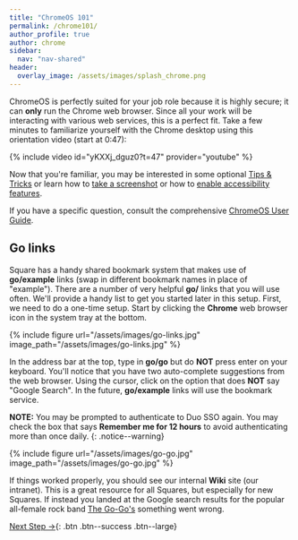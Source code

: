 ```yaml
---
title: "ChromeOS 101"
permalink: /chrome101/
author_profile: true
author: chrome
sidebar:
  nav: "nav-shared"
header:
  overlay_image: /assets/images/splash_chrome.png
---
```


ChromeOS is perfectly suited for your job role because it is highly secure; it can __only__ run the Chrome web browser. Since all your work will be interacting with various web services, this is a perfect fit. Take a few minutes to familiarize yourself with the Chrome desktop using this orientation video (start at 0:47):

{% include video id="yKXXj_dguz0?t=47" provider="youtube" %}

Now that you're familiar, you may be interested in some optional [Tips &amp; Tricks](https://youtu.be/YwBOnIkGO6A?t=42) or learn how to [take a screenshot](https://www.take-a-screenshot.org/chrome-os.html) or how to [enable accessibility features](https://support.google.com/chromebook/answer/177893?). 

If you have a specific question, consult the comprehensive [ChromeOS User Guide](https://support.google.com/chrome/).




## Go links

Square has a handy shared bookmark system that makes use of __go/example__ links (swap in different bookmark names in place of "example"). There are a number of very helpful __go/__ links that you will use often. We'll provide a handy list to get you started later in this setup. First, we need to do a one-time setup. Start by clicking the __Chrome__ web browser icon in the system tray at the bottom. 

{% include figure url="/assets/images/go-links.jpg" image_path="/assets/images/go-links.jpg" %}

In the address bar at the top, type in __go/go__ but do __NOT__ press enter on your keyboard. You'll notice that you have two auto-complete suggestions from the web browser. Using the cursor, click on the option that does __NOT__ say "Google Search". In the future, __go/example__ links will use the bookmark service.

__NOTE:__ You may be prompted to authenticate to Duo SSO again. You may check the box that says __Remember me for 12 hours__ to avoid authenticating more than once daily.
{: .notice--warning}

{% include figure url="/assets/images/go-go.jpg" image_path="/assets/images/go-go.jpg" %}

If things worked properly, you should see our internal __Wiki__ site (our intranet). This is a great resource for all Squares, but especially for new Squares. If instead you landed at the Google search results for the popular all-female rock band [The Go-Go's](https://en.wikipedia.org/wiki/The_Go-Go%27s) something went wrong. 


[Next Step &rarr;](/chrome-vpn){: .btn .btn--success .btn--large}
